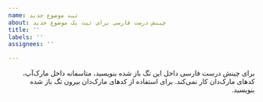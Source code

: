 ```yaml
---
name: ثبت موضوع جدید
about: چینش درست فارسی برای ثبت یک موضوع جدید
title: ''
labels: ''
assignees: ''

---
```


<div dir="rtl">

برای چینش درست فارسی داخل این تگ باز شده بنویسید، متاسفانه داخل مارک‌آپ، کد‌های مارک‌دان کار نمی‌کند. برای استفاده از کد‌های مارک‌دان بیرون تگ باز شده بنویسید.

</div>
